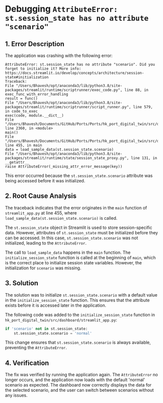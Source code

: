 # Debugging `AttributeError: st.session_state has no attribute "scenario"`

## 1. Error Description

The application was crashing with the following error:

```
AttributeError: st.session_state has no attribute "scenario". Did you forget to initialize it? More info: https://docs.streamlit.io/develop/concepts/architecture/session-state#initialization
Traceback:
File "/Users/Bhavesh/opt/anaconda3/lib/python3.8/site-packages/streamlit/runtime/scriptrunner/exec_code.py", line 88, in exec_func_with_error_handling
result = func()
File "/Users/Bhavesh/opt/anaconda3/lib/python3.8/site-packages/streamlit/runtime/scriptrunner/script_runner.py", line 579, in code_to_exec
exec(code, module.__dict__)
File "/Users/Bhavesh/Documents/GitHub/Ports/Ports/hk_port_digital_twin/src/dashboard/streamlit_app.py", line 2360, in <module>
main()
File "/Users/Bhavesh/Documents/GitHub/Ports/Ports/hk_port_digital_twin/src/dashboard/streamlit_app.py", line 455, in main
data = load_sample_data(st.session_state.scenario)
File "/Users/Bhavesh/opt/anaconda3/lib/python3.8/site-packages/streamlit/runtime/state/session_state_proxy.py", line 131, in __getattr__
raise AttributeError(_missing_attr_error_message(key))
```

This error occurred because the `st.session_state.scenario` attribute was being accessed before it was initialized.

## 2. Root Cause Analysis

The traceback indicates that the error originates in the `main` function of `streamlit_app.py` at line 455, where `load_sample_data(st.session_state.scenario)` is called.

The `st.session_state` object in Streamlit is used to store session-specific data. However, attributes of `st.session_state` must be initialized before they can be accessed. In this case, `st.session_state.scenario` was not initialized, leading to the `AttributeError`.

The call to `load_sample_data` happens in the `main` function. The `initialize_session_state` function is called at the beginning of `main`, which is the correct place to initialize session state variables. However, the initialization for `scenario` was missing.

## 3. Solution

The solution was to initialize `st.session_state.scenario` with a default value in the `initialize_session_state` function. This ensures that the attribute exists before it is accessed later in the application.

The following code was added to the `initialize_session_state` function in `hk_port_digital_twin/src/dashboard/streamlit_app.py`:

```python
if 'scenario' not in st.session_state:
    st.session_state.scenario = 'normal'
```

This change ensures that `st.session_state.scenario` is always available, preventing the `AttributeError`.

## 4. Verification

The fix was verified by running the application again. The `AttributeError` no longer occurs, and the application now loads with the default 'normal' scenario as expected. The dashboard now correctly displays the data for the selected scenario, and the user can switch between scenarios without any issues.